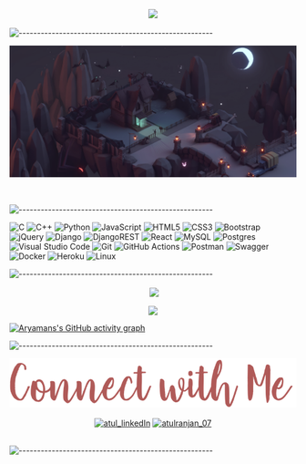 <!-- ----------- HEAD SECTION ------------ -->

<!-- ![banner.png](./images/github-banner.png)

![-----------------------------------------------------](https://raw.githubusercontent.com/andreasbm/readme/master/assets/lines/cloudy.png) -->

<p align="center">
  <img src="https://readme-typing-svg.herokuapp.com?color=ec9783&size=30&center=true&vCenter=true&width=550&height=70&lines=Hey+There+👋🏻+I'm+Aryaman;+Open+Source+Enthusiast+☀;Full+Stack+Developer+💻;">
</p>

![-----------------------------------------------------](https://raw.githubusercontent.com/andreasbm/readme/master/assets/lines/cloudy.png)

![background.png](./images/github-back.png)

<br>

![-----------------------------------------------------](https://raw.githubusercontent.com/andreasbm/readme/master/assets/lines/cloudy.png)

<!-- ----------- HEAD SECTION END ------------ -->

<!-- ----------- TECH STACK SECTION ------------ -->

![C](https://img.shields.io/badge/c-%2300599C.svg?style=for-the-badge&logo=c&logoColor=white) ![C++](https://img.shields.io/badge/c++-%2300599C.svg?style=for-the-badge&logo=c%2B%2B&logoColor=white) ![Python](https://img.shields.io/badge/python-3670A0?style=for-the-badge&logo=python&logoColor=ffdd54) ![JavaScript](https://img.shields.io/badge/javascript-%23323330.svg?style=for-the-badge&logo=javascript&logoColor=%23F7DF1E) ![HTML5](https://img.shields.io/badge/html5-%23E34F26.svg?style=for-the-badge&logo=html5&logoColor=white) ![CSS3](https://img.shields.io/badge/css3-%231572B6.svg?style=for-the-badge&logo=css3&logoColor=white) ![Bootstrap](https://img.shields.io/badge/bootstrap-%23563D7C.svg?style=for-the-badge&logo=bootstrap&logoColor=white) ![jQuery](https://img.shields.io/badge/jquery-%230769AD.svg?style=for-the-badge&logo=jquery&logoColor=white) ![Django](https://img.shields.io/badge/django-%23092E20.svg?style=for-the-badge&logo=django&logoColor=white) ![DjangoREST](https://img.shields.io/badge/DJANGO-REST-ff1709?style=for-the-badge&logo=django&logoColor=white&color=ff1709&labelColor=gray) ![React](https://img.shields.io/badge/react-%2320232a.svg?style=for-the-badge&logo=react&logoColor=%2361DAFB) ![MySQL](https://img.shields.io/badge/mysql-%2300f.svg?style=for-the-badge&logo=mysql&logoColor=white) ![Postgres](https://img.shields.io/badge/postgres-%23316192.svg?style=for-the-badge&logo=postgresql&logoColor=white) ![Visual Studio Code](https://img.shields.io/badge/Visual%20Studio%20Code-0078d7.svg?style=for-the-badge&logo=visual-studio-code&logoColor=white) ![Git](https://img.shields.io/badge/git-%23F05033.svg?style=for-the-badge&logo=git&logoColor=white) ![GitHub Actions](https://img.shields.io/badge/githubactions-%232671E5.svg?style=for-the-badge&logo=githubactions&logoColor=white) ![Postman](https://img.shields.io/badge/Postman-FF6C37?style=for-the-badge&logo=postman&logoColor=white) ![Swagger](https://img.shields.io/badge/-Swagger-%23Clojure?style=for-the-badge&logo=swagger&logoColor=white) ![Docker](https://img.shields.io/badge/docker-%230db7ed.svg?style=for-the-badge&logo=docker&logoColor=white) ![Heroku](https://img.shields.io/badge/heroku-%23430098.svg?style=for-the-badge&logo=heroku&logoColor=white) ![Linux](https://img.shields.io/badge/Linux-FCC624?style=for-the-badge&logo=linux&logoColor=black)

![-----------------------------------------------------](https://raw.githubusercontent.com/andreasbm/readme/master/assets/lines/cloudy.png)

<!-- ----------- TECH STACK SECTION END------------ -->

<!-- ----------- GITHUB STATS SECTION ------------ -->

<p align ="center">&nbsp;<img align="center" src="https://github-readme-stats.vercel.app/api?username=atul-007&show_icons=true&count_private=true&theme=aura_dark" />

<p align="center"><img align="center" src="https://streak-stats.demolab.com?user=atul-007&theme=onedark_duo" />

[![Aryamans's GitHub activity graph](https://github-readme-activity-graph.cyclic.app/graph?username=atul-007&theme=monokai)](https://github.com/ashutosh00710/github-readme-activity-graph)

![-----------------------------------------------------](https://raw.githubusercontent.com/andreasbm/readme/master/assets/lines/cloudy.png)

<!-- ----------- GITHUB STATS SECTION END ------------ -->

<!-- ----------- CONNECT WITH ME SECTION ------------ -->

![connect-with-me.png](./images/connect-with-me.png)

<p align="center">
<a href="https://www.linkedin.com/in/atul-ranjan-25a277230/" target="blank"><img align="center" src="https://img.shields.io/badge/LinkedIn-0077B5?style=for-the-badge&logo=linkedin&logoColor=white" alt="atul_linkedIn"/></a> <a href="https://www.instagram.com/atulranjan_07/" target="blank"><img align="center" src="https://img.shields.io/badge/Instagram-E4405F?style=for-the-badge&logo=instagram&logoColor=white" alt="atulranjan_07" /></a>
<br>
<br>

</p>

![-----------------------------------------------------](https://raw.githubusercontent.com/andreasbm/readme/master/assets/lines/cloudy.png)

<!-- ----------- CONNECT WITH ME SECTION END ------------ -->

[instagram]: https://www.instagram.com/atulranjan_07/
[linkedin]: https://www.linkedin.com/in/atul-ranjan-25a277230/
[github]:https://github.com/atul-007
[gmail]:mailto:atulranjan789@gmail.com
